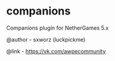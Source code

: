 # companions
Companions plugin for NetherGames 5.x

@author - sxworz (luckpickme)

@link - https://vk.com/awpecommunity
